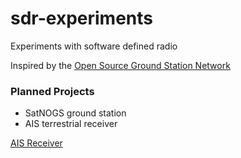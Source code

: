 # sdr-experiments
Experiments with software defined radio

Inspired by the [Open Source Ground Station Network](https://satnogs.org/)

### Planned Projects

* SatNOGS ground station
* AIS terrestrial receiver 

[AIS Receiver](AIS-receiver.md)
